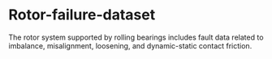 # Rotor-failure-dataset
The rotor system supported by rolling bearings includes fault data related to imbalance, misalignment, loosening, and dynamic-static contact friction.
